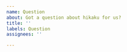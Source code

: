 ```yaml
---
name: Question
about: Got a question about hikaku for us?
title: ''
labels: Question
assignees: ''

---
```



